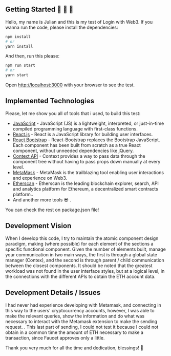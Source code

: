## Getting Started 🚀 🚀 🚀

Hello, my name is Julian and this is my test of Login with Web3. If you wanna run the code, please install the dependencies:

```bash
npm install
# or
yarn install
```

And then, run this please:

```bash
npm run start
# or
yarn start
```

Open [http://localhost:3000](http://localhost:3000) with your browser to see the test.

## Implemented Technologies

Please, let me show you all of tools that i used, to build this test:

- [JavaScript](https://developer.mozilla.org/en-US/docs/Web/JavaScript) - JavaScript (JS) is a lightweight, interpreted, or just-in-time compiled programming language with first-class functions.
- [React.js](https://reactjs.org/docs/getting-started.html) - React is a JavaScript library for building user interfaces.
- [React Bootstrap](https://react-bootstrap.github.io/) - React-Bootstrap replaces the Bootstrap JavaScript. Each component has been built from scratch as a true React component, without unneeded dependencies like jQuery.
- [Context API](https://en.reactjs.org/docs/context.html) - Context provides a way to pass data through the component tree without having to pass props down manually at every level.
- [MetaMask](https://docs.metamask.io/guide/) - MetaMask is the trailblazing tool enabling user interactions and experience on Web3.
- [Etherscan](https://etherscan.io/) - Etherscan is the leading blockchain explorer, search, API and analytics platform for Ethereum, a decentralized smart contracts platform..
- And another more tools 😎 .

You can check the rest on package.json file!

## Development Vision

When I develop this code, I try to maintain the atomic component design paradigm, making (where possible) for each element of the sections a specific functional component. Given the number of elements built, manage your communication in two main ways, the first is through a global state manager (Contex), and the second is through parent / child communication between the closest components. It should be noted that the greatest workload was not found in the user interface styles, but at a logical level, in the connections with the different APIs to obtain the ETH account data.

## Development Details / Issues

I had never had experience developing with Metamask, and connecting in this way to the users' cryptocurrency accounts, however, I was able to make the relevant queries, show the information and do what was necessary to interact with the Metamask extension to make the sending request. . This last part of sending, I could not test it because I could not obtain in a common time the amount of ETH necessary to make a transaction, since Faucet approves only a little.

Thank you very much for all the time and dedication, blessings! 🙏
